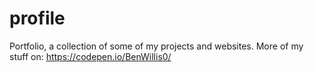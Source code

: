 # profile
Portfolio, a collection of some of my projects and websites.
More of my stuff on: https://codepen.io/BenWillis0/
